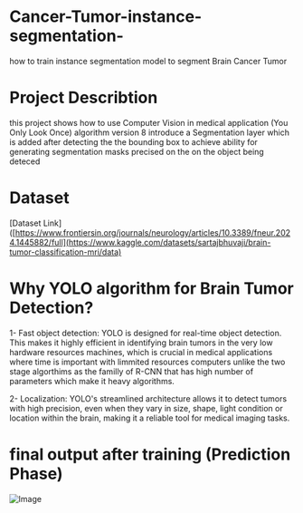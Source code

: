 # Cancer-Tumor-instance-segmentation-
how to train instance segmentation model to segment Brain Cancer Tumor

# Project Describtion
this project shows how to use Computer Vision in medical application (You Only Look Once) algorithm version 8 introduce a Segmentation layer which is added after detecting the the bounding box to achieve ability for generating segmentation masks precised on the on the object being deteced

# Dataset
[Dataset Link]([https://www.frontiersin.org/journals/neurology/articles/10.3389/fneur.2024.1445882/full](https://www.kaggle.com/datasets/sartajbhuvaji/brain-tumor-classification-mri/data)

# Why YOLO algorithm for Brain Tumor Detection?
1- Fast object detection: YOLO is designed for real-time object detection. This makes it highly efficient in identifying brain tumors in the very low hardware resources machines, which is crucial in medical applications where time is important with limmited resources computers unlike the two stage algorthims as the familly of R-CNN that has high number of parameters which make it heavy algorithms.

2- Localization: YOLO's streamlined architecture allows it to detect tumors with high precision, even when they vary in size, shape, light condition or location within the brain, making it a reliable tool for medical imaging tasks.

# final output after training (Prediction Phase)
![Image](https://github.com/user-attachments/assets/ac780dd6-f1c7-44d8-a236-87dde0e36ea9)



